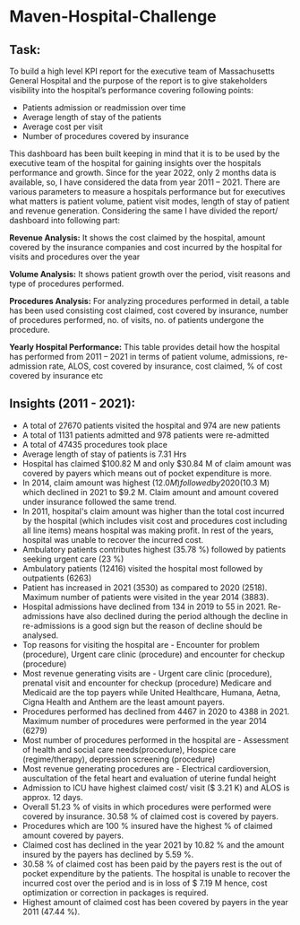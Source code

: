 # Maven-Hospital-Challenge
## Task: 
To build a high level KPI report for the executive team of Massachusetts General Hospital and the purpose of the report is to give stakeholders visibility into the hospital’s performance covering following points:
- Patients admission or readmission over time
- Average length of stay of the patients
- Average cost per visit
- Number of procedures covered by insurance

This dashboard has been built keeping in mind that it is to be used by the executive team of the hospital for gaining insights over the hospitals performance and growth. Since for the year 2022, only 2 months data is available, so, I have considered the data from year 2011 – 2021.
There are various parameters to measure a hospitals performance but for executives what matters is patient volume, patient visit modes, length of stay of patient and revenue generation. Considering the same I have divided the report/ dashboard into following part:

**Revenue Analysis:** It shows the cost claimed by the hospital, amount covered by the insurance companies and cost incurred by the hospital for visits and procedures over the year

**Volume Analysis:** It shows patient growth over the period, visit reasons and type of procedures performed.

**Procedures Analysis:** For analyzing procedures performed in detail, a table has been used consisting cost claimed, cost covered by insurance, number of procedures performed, no. of visits, no. of patients undergone the procedure.

**Yearly Hospital Performance:** This table provides detail how the hospital has performed from 2011 – 2021 in terms of patient volume, admissions, re-admission rate, ALOS, cost covered by insurance, cost claimed, % of cost covered by insurance etc

## Insights (2011 - 2021):
- A total of 27670 patients visited the hospital and 974 are new patients
- A total of 1131 patients admitted and 978 patients were re-admitted
- A total of 47435 procedures took place
- Average length of stay of patients is 7.31 Hrs
- Hospital has claimed $100.82 M and only $30.84 M of claim amount was covered by payers which means out of pocket expenditure is more. 
- In 2014, claim amount was highest ($12.0 M) followed by 2020 ($10.3 M) which declined in 2021 to $9.2 M. Claim amount and amount covered under insurance followed the same trend. 
- In 2011, hospital's claim amount was higher than the total cost incurred by the hospital (which includes visit cost and procedures cost including all line items) means hospital was making profit. In rest of the years, hospital was unable to recover the incurred cost.
- Ambulatory patients contributes highest (35.78 %) followed by patients seeking urgent care (23 %)
- Ambulatory patients (12416) visited the hospital most followed by outpatients (6263)
- Patient has increased in 2021 (3530) as compared to 2020 (2518). Maximum number of patients were visited in the year 2014 (3883).
- Hospital admissions have declined from 134 in 2019 to 55 in 2021.  Re-admissions have also declined during the period although the decline in re-admissions is a good sign but the reason of decline should be analysed.
- Top reasons for visiting the hospital are - Encounter for problem (procedure), Urgent care clinic (procedure) and encounter for checkup (procedure)
- Most revenue generating visits are - Urgent care clinic (procedure), prenatal visit and encounter for checkup (procedure)
Medicare and Medicaid are the top payers while United Healthcare, Humana, Aetna, Cigna Health and Anthem are the least amount payers.
- Procedures performed has declined from 4467 in 2020 to 4388 in 2021. Maximum number of procedures were performed in the year 2014 (6279)
- Most number of procedures performed in the hospital are - Assessment of health and social care needs(procedure), Hospice care (regime/therapy), depression screening (procedure) 
- Most revenue generating procedures are - Electrical cardioversion, auscultation of the fetal heart and evaluation of uterine fundal height
- Admission to ICU have highest claimed cost/ visit ($ 3.21 K) and ALOS is approx. 12 days.
- Overall 51.23 % of visits in which procedures were performed were covered by insurance. 30.58 % of claimed cost is covered by payers.
- Procedures which are 100 % insured have the highest % of claimed amount covered by payers.
- Claimed cost has declined in the year 2021 by 10.82 % and the amount insured by the payers has declined by 5.59 %. 
- 30.58 % of claimed cost has been paid by the payers rest is the out of pocket expenditure by the patients. The hospital is unable to recover the incurred cost over the period and is in loss of $ 7.19 M hence, cost optimization or correction in packages is required. 
- Highest amount of claimed cost has been covered by payers in the year 2011 (47.44 %). 
